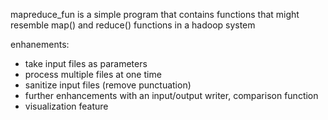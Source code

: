 mapreduce_fun is a simple program that contains functions that might
resemble map() and reduce() functions in a hadoop system

enhanements:
- take input files as parameters
- process multiple files at one time
- sanitize input files (remove punctuation)
- further enhancements with an input/output writer, comparison function 
- visualization feature